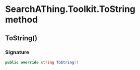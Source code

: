 # SearchAThing.Toolkit.ToString method
## ToString()
### Signature
```csharp
public override string ToString()
```
